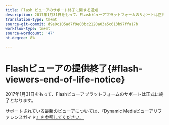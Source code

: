 ```yaml
---
title: Flash ビューアのサポート終了に関する通知
description: 2017年1月31日をもって、Flashビューアプラットフォームのサポートは正式に終了となります。
translation-type: tm+mt
source-git-commit: d9e0c105ad7f9e03bc2120a03a5c613b97ffa17b
workflow-type: tm+mt
source-wordcount: '47'
ht-degree: 8%

---
```



# Flashビューアの提供終了{#flash-viewers-end-of-life-notice}

2017年1月31日をもって、Flashビューアプラットフォームのサポートは正式に終了となります。

サポートされている最新のビューアについては、『Dynamic Mediaビューアリファレンスガイド[』を参照してください。](https://experienceleague.adobe.com/docs/dynamic-media-developer-resources/library/home.html)
